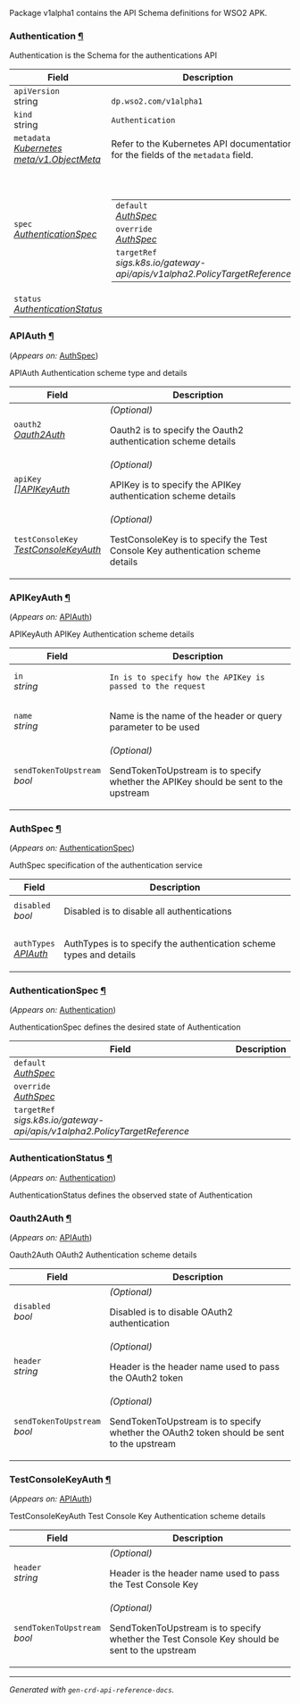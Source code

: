 <p>
<p>Package v1alpha1 contains the API Schema definitions for WSO2 APK.</p>
</p>
<h3 id="dp.wso2.com/v1alpha1.Authentication">Authentication
    <a class="headerlink" href="#dp.wso2.com%2fv1alpha1.Authentication" title="Permanent link">¶</a>
</h3>
<p>
<p>Authentication is the Schema for the authentications API</p>
</p>
<table>
    <thead>
        <tr>
            <th>Field</th>
            <th>Description</th>
        </tr>
    </thead>
    <tbody>
        <tr>
            <td>
                <code>apiVersion</code></br>
                string
            </td>
            <td>
                <code>
dp.wso2.com/v1alpha1
</code>
            </td>
        </tr>
        <tr>
            <td>
                <code>kind</code></br>
                string
            </td>
            <td><code>Authentication</code></td>
        </tr>
        <tr>
            <td>
                <code>metadata</code></br>
                <em>
                    <a href="https://kubernetes.io/docs/reference/generated/kubernetes-api/v1.23/#objectmeta-v1-meta">
                        Kubernetes meta/v1.ObjectMeta
                    </a>
                </em>
            </td>
            <td>
                Refer to the Kubernetes API documentation for the fields of the
                <code>metadata</code> field.
            </td>
        </tr>
        <tr>
            <td>
                <code>spec</code></br>
                <em>
                    <a href="#dp.wso2.com/v1alpha1.AuthenticationSpec">
                        AuthenticationSpec
                    </a>
                </em>
            </td>
            <td>
                <br />
                <br />
                <table>
                    <tr>
                        <td>
                            <code>default</code></br>
                            <em>
                                <a href="#dp.wso2.com/v1alpha1.AuthSpec">
                                    AuthSpec
                                </a>
                            </em>
                        </td>
                        <td>
                        </td>
                    </tr>
                    <tr>
                        <td>
                            <code>override</code></br>
                            <em>
                                <a href="#dp.wso2.com/v1alpha1.AuthSpec">
                                    AuthSpec
                                </a>
                            </em>
                        </td>
                        <td>
                        </td>
                    </tr>
                    <tr>
                        <td>
                            <code>targetRef</code></br>
                            <em>
                                sigs.k8s.io/gateway-api/apis/v1alpha2.PolicyTargetReference
                            </em>
                        </td>
                        <td>
                        </td>
                    </tr>
                </table>
            </td>
        </tr>
        <tr>
            <td>
                <code>status</code></br>
                <em>
                    <a href="#dp.wso2.com/v1alpha1.AuthenticationStatus">
                        AuthenticationStatus
                    </a>
                </em>
            </td>
            <td>
            </td>
        </tr>
    </tbody>
</table>
<h3 id="dp.wso2.com/v1alpha1.APIAuth">APIAuth
    <a class="headerlink" href="#dp.wso2.com%2fv1alpha1.APIAuth" title="Permanent link">¶</a>
</h3>
<p>
    (<em>Appears on:</em>
    <a href="#dp.wso2.com/v1alpha1.AuthSpec">AuthSpec</a>)
</p>
<p>
<p>APIAuth Authentication scheme type and details</p>
</p>
<table>
    <thead>
        <tr>
            <th>Field</th>
            <th>Description</th>
        </tr>
    </thead>
    <tbody>
        <tr>
            <td>
                <code>oauth2</code></br>
                <em>
                    <a href="#dp.wso2.com/v1alpha1.Oauth2Auth">
                        Oauth2Auth
                    </a>
                </em>
            </td>
            <td>
                <em>(Optional)</em>
                <p>Oauth2 is to specify the Oauth2 authentication scheme details</p>
            </td>
        </tr>
        <tr>
            <td>
                <code>apiKey</code></br>
                <em>
                    <a href="#dp.wso2.com/v1alpha1.APIKeyAuth">
                        []APIKeyAuth
                    </a>
                </em>
            </td>
            <td>
                <em>(Optional)</em>
                <p>APIKey is to specify the APIKey authentication scheme details</p>
            </td>
        </tr>
        <tr>
            <td>
                <code>testConsoleKey</code></br>
                <em>
                    <a href="#dp.wso2.com/v1alpha1.TestConsoleKeyAuth">
                        TestConsoleKeyAuth
                    </a>
                </em>
            </td>
            <td>
                <em>(Optional)</em>
                <p>TestConsoleKey is to specify the Test Console Key authentication scheme details</p>
            </td>
        </tr>
    </tbody>
</table>
<h3 id="dp.wso2.com/v1alpha1.APIKeyAuth">APIKeyAuth
    <a class="headerlink" href="#dp.wso2.com%2fv1alpha1.APIKeyAuth" title="Permanent link">¶</a>
</h3>
<p>
    (<em>Appears on:</em>
    <a href="#dp.wso2.com/v1alpha1.APIAuth">APIAuth</a>)
</p>
<p>
<p>APIKeyAuth APIKey Authentication scheme details</p>
</p>
<table>
    <thead>
        <tr>
            <th>Field</th>
            <th>Description</th>
        </tr>
    </thead>
    <tbody>
        <tr>
            <td>
                <code>in</code></br>
                <em>
                    string
                </em>
            </td>
            <td>
                <pre><code>In is to specify how the APIKey is passed to the request
</code></pre>
            </td>
        </tr>
        <tr>
            <td>
                <code>name</code></br>
                <em>
                    string
                </em>
            </td>
            <td>
                <p>Name is the name of the header or query parameter to be used</p>
            </td>
        </tr>
        <tr>
            <td>
                <code>sendTokenToUpstream</code></br>
                <em>
                    bool
                </em>
            </td>
            <td>
                <em>(Optional)</em>
                <p>SendTokenToUpstream is to specify whether the APIKey should be sent to the upstream</p>
            </td>
        </tr>
    </tbody>
</table>
<h3 id="dp.wso2.com/v1alpha1.AuthSpec">AuthSpec
    <a class="headerlink" href="#dp.wso2.com%2fv1alpha1.AuthSpec" title="Permanent link">¶</a>
</h3>
<p>
    (<em>Appears on:</em>
    <a href="#dp.wso2.com/v1alpha1.AuthenticationSpec">AuthenticationSpec</a>)
</p>
<p>
<p>AuthSpec specification of the authentication service</p>
</p>
<table>
    <thead>
        <tr>
            <th>Field</th>
            <th>Description</th>
        </tr>
    </thead>
    <tbody>
        <tr>
            <td>
                <code>disabled</code></br>
                <em>
                    bool
                </em>
            </td>
            <td>
                <p>Disabled is to disable all authentications</p>
            </td>
        </tr>
        <tr>
            <td>
                <code>authTypes</code></br>
                <em>
                    <a href="#dp.wso2.com/v1alpha1.APIAuth">
                        APIAuth
                    </a>
                </em>
            </td>
            <td>
                <p>AuthTypes is to specify the authentication scheme types and details</p>
            </td>
        </tr>
    </tbody>
</table>
<h3 id="dp.wso2.com/v1alpha1.AuthenticationSpec">AuthenticationSpec
    <a class="headerlink" href="#dp.wso2.com%2fv1alpha1.AuthenticationSpec" title="Permanent link">¶</a>
</h3>
<p>
    (<em>Appears on:</em>
    <a href="#dp.wso2.com/v1alpha1.Authentication">Authentication</a>)
</p>
<p>
<p>AuthenticationSpec defines the desired state of Authentication</p>
</p>
<table>
    <thead>
        <tr>
            <th>Field</th>
            <th>Description</th>
        </tr>
    </thead>
    <tbody>
        <tr>
            <td>
                <code>default</code></br>
                <em>
                    <a href="#dp.wso2.com/v1alpha1.AuthSpec">
                        AuthSpec
                    </a>
                </em>
            </td>
            <td>
            </td>
        </tr>
        <tr>
            <td>
                <code>override</code></br>
                <em>
                    <a href="#dp.wso2.com/v1alpha1.AuthSpec">
                        AuthSpec
                    </a>
                </em>
            </td>
            <td>
            </td>
        </tr>
        <tr>
            <td>
                <code>targetRef</code></br>
                <em>
                    sigs.k8s.io/gateway-api/apis/v1alpha2.PolicyTargetReference
                </em>
            </td>
            <td>
            </td>
        </tr>
    </tbody>
</table>
<h3 id="dp.wso2.com/v1alpha1.AuthenticationStatus">AuthenticationStatus
    <a class="headerlink" href="#dp.wso2.com%2fv1alpha1.AuthenticationStatus" title="Permanent link">¶</a>
</h3>
<p>
    (<em>Appears on:</em>
    <a href="#dp.wso2.com/v1alpha1.Authentication">Authentication</a>)
</p>
<p>
<p>AuthenticationStatus defines the observed state of Authentication</p>
</p>
<h3 id="dp.wso2.com/v1alpha1.Oauth2Auth">Oauth2Auth
    <a class="headerlink" href="#dp.wso2.com%2fv1alpha1.Oauth2Auth" title="Permanent link">¶</a>
</h3>
<p>
    (<em>Appears on:</em>
    <a href="#dp.wso2.com/v1alpha1.APIAuth">APIAuth</a>)
</p>
<p>
<p>Oauth2Auth OAuth2 Authentication scheme details</p>
</p>
<table>
    <thead>
        <tr>
            <th>Field</th>
            <th>Description</th>
        </tr>
    </thead>
    <tbody>
        <tr>
            <td>
                <code>disabled</code></br>
                <em>
                    bool
                </em>
            </td>
            <td>
                <em>(Optional)</em>
                <p>Disabled is to disable OAuth2 authentication</p>
            </td>
        </tr>
        <tr>
            <td>
                <code>header</code></br>
                <em>
                    string
                </em>
            </td>
            <td>
                <em>(Optional)</em>
                <p>Header is the header name used to pass the OAuth2 token</p>
            </td>
        </tr>
        <tr>
            <td>
                <code>sendTokenToUpstream</code></br>
                <em>
                    bool
                </em>
            </td>
            <td>
                <em>(Optional)</em>
                <p>SendTokenToUpstream is to specify whether the OAuth2 token should be sent to the upstream</p>
            </td>
        </tr>
    </tbody>
</table>
<h3 id="dp.wso2.com/v1alpha1.TestConsoleKeyAuth">TestConsoleKeyAuth
    <a class="headerlink" href="#dp.wso2.com%2fv1alpha1.TestConsoleKeyAuth" title="Permanent link">¶</a>
</h3>
<p>
    (<em>Appears on:</em>
    <a href="#dp.wso2.com/v1alpha1.APIAuth">APIAuth</a>)
</p>
<p>
<p>TestConsoleKeyAuth Test Console Key Authentication scheme details</p>
</p>
<table>
    <thead>
        <tr>
            <th>Field</th>
            <th>Description</th>
        </tr>
    </thead>
    <tbody>
        <tr>
            <td>
                <code>header</code></br>
                <em>
                    string
                </em>
            </td>
            <td>
                <em>(Optional)</em>
                <p>Header is the header name used to pass the Test Console Key</p>
            </td>
        </tr>
        <tr>
            <td>
                <code>sendTokenToUpstream</code></br>
                <em>
                    bool
                </em>
            </td>
            <td>
                <em>(Optional)</em>
                <p>SendTokenToUpstream is to specify whether the Test Console Key should be sent to the upstream</p>
            </td>
        </tr>
    </tbody>
</table>
<hr />
<p><em>
        Generated with <code>gen-crd-api-reference-docs</code>.
    </em></p>